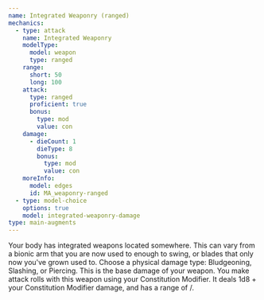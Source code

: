 ```yaml
---
name: Integrated Weaponry (ranged)
mechanics:
  - type: attack
    name: Integrated Weaponry
    modelType:
      model: weapon
      type: ranged
    range:
      short: 50
      long: 100
    attack:
      type: ranged
      proficient: true
      bonus:
        type: mod
        value: con
    damage:
      - dieCount: 1
        dieType: 8
        bonus:
          type: mod
          value: con
    moreInfo:
      model: edges
      id: MA_weaponry-ranged
  - type: model-choice
    options: true
    model: integrated-weaponry-damage
type: main-augments
---
```

Your body has integrated weapons located somewhere. This can vary from a bionic arm that you are now used to enough
to swing, or blades that only now you've grown used to. Choose a physical damage type: Bludgeoning, Slashing, or Piercing.
This is the base damage of your weapon. You make attack rolls with this weapon using your Constitution Modifier. It
deals 1d8 + your Constitution Modifier damage, and has a range of <me-distance length="50" abbr/>/<me-distance length="100" abbr />.

